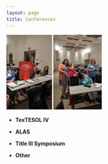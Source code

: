 ```yaml
---
layout: page
title: Conferences
---
```


<img src="assets/APconferencephoto.png" width="250">

* **TexTESOL IV**

* **ALAS**

* **Title III Symposium**

* **Other**
